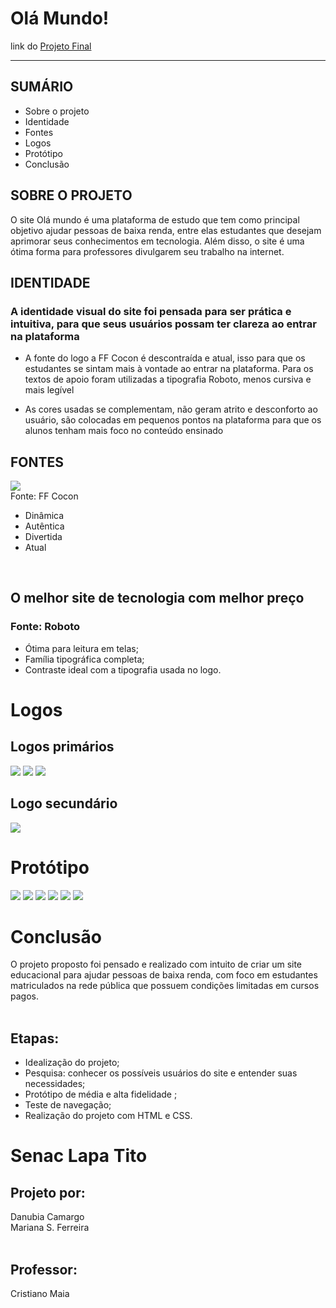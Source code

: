 # Olá Mundo!
link do [Projeto Final](https://danubiabcamargo.github.io/senac-projeto-uc1-uc2/)
***

## SUMÁRIO
* Sobre o projeto
*  Identidade
*  Fontes
*  Logos
*  Protótipo
*  Conclusão

  ## SOBRE O PROJETO
  O site Olá mundo é uma plataforma de estudo que tem como principal objetivo ajudar pessoas de baixa renda, entre elas estudantes que desejam aprimorar seus conhecimentos em tecnologia. Além disso, o site é uma ótima forma para professores divulgarem seu trabalho na internet. 

  ## IDENTIDADE
  ### A  identidade visual do site foi pensada para ser prática e intuitiva, para que seus usuários possam ter clareza ao entrar na plataforma
  - A fonte do logo a FF Cocon é descontraída e atual, isso para que os estudantes se sintam mais à vontade ao entrar na plataforma. Para os textos de apoio foram utilizadas a tipografia Roboto, menos cursiva e mais legível

  - As cores usadas se complementam, não geram atrito e desconforto ao usuário, são colocadas em pequenos pontos na plataforma para que os alunos tenham mais foco no conteúdo ensinado

 ## FONTES
 <img src="imagens/olamundo.png">        
 <br>
 Fonte: FF Cocon
 
*  Dinâmica
*  Autêntica
*  Divertida 
*  Atual
<br>

<h2>O melhor site de tecnologia com melhor preço</h2>
<h3>Fonte: Roboto</h3>

* Ótima para leitura em telas; 
* Família tipográfica completa; 
* Contraste ideal com a tipografia usada no logo.

<h1> Logos </h1>
<h2> Logos primários </h2>
<img src="imagens/logo1.png">
<img src="imagens/logo2.png">
<img src="imagens/logo3.png">

<h2> Logo secundário </h2>
<img src="imagens/logo4.png">


<h1> Protótipo </h1>

<img src="imagens/page1.png">
<img src="imagens/page2.png">
<img src="imagens/page3.png">
<img src="imagens/page4.png">
<img src="imagens/page5.png">
<img src="imagens/page6.png">
<br>


<h1>Conclusão</h1>
O projeto proposto foi pensado e realizado com intuito de criar um site educacional para ajudar pessoas de baixa renda, com foco em estudantes matriculados na rede pública que possuem condições limitadas em cursos pagos.
<br><br>

<h2>Etapas:</h2>

* Idealização do projeto;
* Pesquisa: conhecer os possíveis usuários do site e entender 
suas necessidades;
* Protótipo de média e alta fidelidade ; 
* Teste de navegação;
* Realização do projeto com HTML e CSS.

<h1> Senac Lapa Tito </h1>

<h2>Projeto por:</h2>
Danubia Camargo <br>
Mariana S. Ferreira
<br><br>
<h2>Professor:</h2>
Cristiano Maia 